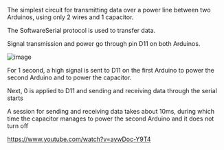 The simplest circuit for transmitting data over a power line between two Arduinos, using only 2 wires and 1 capacitor.

The SoftwareSerial protocol is used to transfer data.

Signal transmission and power go through pin D11 on both Arduinos.

![image](https://github.com/14types/simplest-power-line-communication-between-Arduinos/assets/34601503/72b712b0-bdf5-4d21-984d-94973ff4c9fd)

For 1 second, a high signal is sent to D11 on the first Arduino to power the second Arduino and to power the capacitor.

Next, 0 is applied to D11 and sending and receiving data through the serial starts

A session for sending and receiving data takes about 10ms, during which time the capacitor manages to power the second Arduino and it does not turn off

https://www.youtube.com/watch?v=aywDoc-Y9T4
